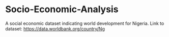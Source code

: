 # Socio-Economic-Analysis
A social economic dataset indicating world development for Nigeria.
Link to dataset: https://data.worldbank.org/country/Ng
